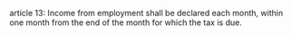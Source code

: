 article 13: 
Income from employment shall be declared each month, within one month from the end of the month for which the tax is due. 
<ul>
</ul>